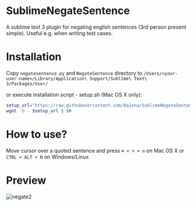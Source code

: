 # SublimeNegateSentence
A sublime text 3 plugin for negating english sentences (3rd person present simple). Useful e.g. when writing test cases.

# Installation
Copy `negatesentence.py` and `NegateSentence` directory to `/Users/<your-user-name>/Library/Application\ Support/Sublime\ Text\ 3/Packages/User/`

or execute installation script - setup.sh (Mac OS X only):
```bash
setup_url="https://raw.githubusercontent.com/Bajena/SublimeNegateSentence/master/setup.sh"
wget -O - $setup_url | sh
```

# How to use?
Move cursor over a quoted sentence and press `⌘ + ⌥ + n` on Mac OS X or `CTRL + ALT + N` on Windows/Linux

# Preview
![negate2](https://user-images.githubusercontent.com/5732023/31322033-a75066ea-ac8f-11e7-83ca-da47313a800f.gif)
